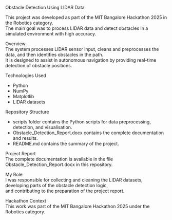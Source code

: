 Obstacle Detection Using LIDAR Data

This project was developed as part of the MIT Bangalore Hackathon 2025 in the Robotics category.  
The main goal was to process LIDAR data and detect obstacles in a simulated environment with high accuracy.

Overview  
The system processes LIDAR sensor input, cleans and preprocesses the data, and then identifies obstacles in the path.  
It is designed to assist in autonomous navigation by providing real-time detection of obstacle positions.

Technologies Used  
- Python  
- NumPy  
- Matplotlib  
- LIDAR datasets  

Repository Structure  
- scripts folder contains the Python scripts for data preprocessing, detection, and visualisation.  
- Obstacle_Detection_Report.docx contains the complete documentation and results.  
- README.md contains the summary of the project.  

Project Report  
The complete documentation is available in the file Obstacle_Detection_Report.docx in this repository.

My Role  
I was responsible for collecting and cleaning the LIDAR datasets, developing parts of the obstacle detection logic,  
and contributing to the preparation of the project report.

Hackathon Context  
This work was part of the MIT Bangalore Hackathon 2025 under the Robotics category.


